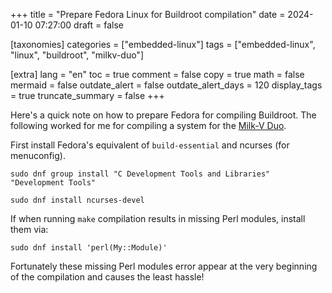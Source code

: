 +++
title = "Prepare Fedora Linux for Buildroot compilation"
date = 2024-01-10 07:27:00
draft = false

[taxonomies]
categories = ["embedded-linux"]
tags = ["embedded-linux", "linux", "buildroot", "milkv-duo"]

[extra]
lang = "en"
toc = true
comment = false
copy = true
math = false
mermaid = false
outdate_alert = false
outdate_alert_days = 120
display_tags = true
truncate_summary = false
+++


Here's a quick note on how to prepare Fedora for compiling Buildroot. The following worked for me for compiling a system for the [Milk-V Duo](@/blog/linux-milkv-duo.md).

First install Fedora's equivalent of `build-essential` and ncurses (for menuconfig).

```
sudo dnf group install "C Development Tools and Libraries" "Development Tools"

sudo dnf install ncurses-devel
```

If when running `make` compilation results in missing Perl modules, install them via:

```
sudo dnf install 'perl(My::Module)'
```

Fortunately these missing Perl modules error appear at the very beginning of the compilation and causes the least hassle!
